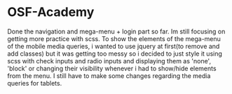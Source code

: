 # OSF-Academy
Done the navigation and mega-menu + login part so far. Im still focusing on getting more practice with scss. 
To show the elements of the mega-menu of the mobile media queries, i wanted to use jquery at first(to remove and add classes) but it was getting too messy 
so i decided to just style it using scss with check inputs and radio inputs and displaying them as 'none', 'block' or changing their visibility whenever i had
to show/hide elements from the menu.
I still have to make some changes regarding the media queries for tablets.
